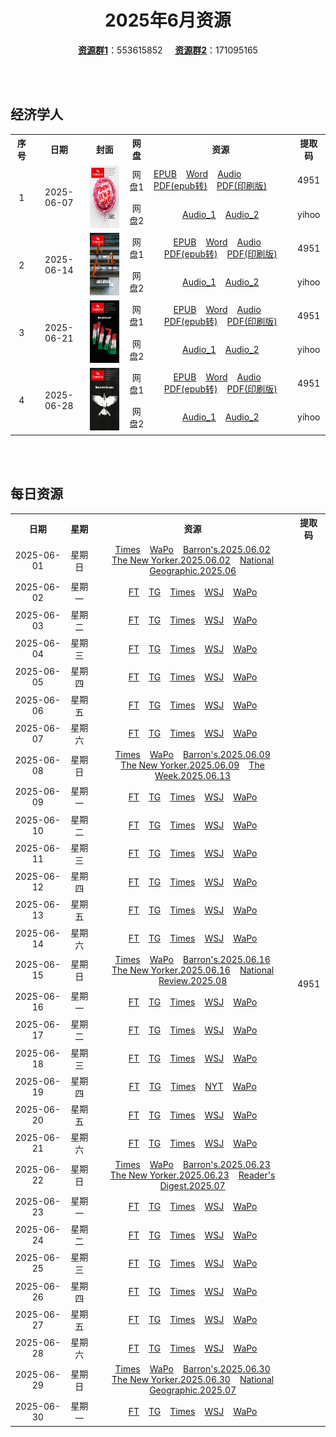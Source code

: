 <div align="center">

# 2025年6月资源

[**资源群1**](https://qm.qq.com/q/p2QRKKD9oA)：553615852 &nbsp;&nbsp;&nbsp;&nbsp;[**资源群2**](https://qm.qq.com/q/XNwz6qD0IO)：171095165

</div>
<br>
<br>

## 经济学人

<table align="center">
        <tr>
            <th align="center">序号</th>
            <th align="center">日期</th>
            <th align="center">封面</th>
            <th align="center">网盘</th>
            <th align="center">资源</th>
            <th align="center">提取码</th>
        </tr>
        <tr>
            <td rowspan="2" align="center">1</td>
            <td rowspan="2" align="center">2025-06-07</td>
            <td rowspan="2" align="center">
                <img src="https://raw.githubusercontent.com/yihoowong/yihoo/refs/heads/main/asset/images/20250607_DE_EU.webp" width="75" height="100">
            </td>
            <td align="center">网盘1</td>
            <td>
                <a href="https://url12.ctfile.com/f/47748612-1512533674-52676e">EPUB</a>&nbsp;&nbsp;&nbsp;
                <a href="https://url12.ctfile.com/f/47748612-1512531583-082b35">Word</a>&nbsp;&nbsp;&nbsp;
                <a href="https://url12.ctfile.com/f/47748612-1512531376-21f0ce">Audio</a>&nbsp;&nbsp;&nbsp;
                <a href="https://url12.ctfile.com/f/47748612-1512532003-585ad6">PDF(epub转)</a>&nbsp;&nbsp;&nbsp;
                <a href="https://url12.ctfile.com/f/47748612-1512988618-998ccd">PDF(印刷版)</a>
            </td>
            <td align="center">4951</td>
        </tr>
        <tr>
            <td align="center">网盘2</td>
            <td align="center">
                <a href="https://yihoo.lanzouo.com/i5Ay52y6awrc">Audio_1</a>&nbsp;&nbsp;&nbsp;
                <a href="https://yihoo.lanzouo.com/ivrL32y6aowj">Audio_2</a>
            </td>
            <td align="center">yihoo</td>
        </tr>
        <tr>
            <td rowspan="2" align="center">2</td>
            <td rowspan="2" align="center">2025-06-14</td>
            <td rowspan="2" align="center">
                <img src="https://raw.githubusercontent.com/yihoowong/yihoo/refs/heads/main/asset/images/20250614_DE_EU.webp" width="75" height="100">
            </td>
            <td align="center">网盘1</td>
            <td align="center">
                <a href="https://url12.ctfile.com/f/47748612-1515500281-f1c265">EPUB</a>&nbsp;&nbsp;&nbsp;
                <a href="https://url12.ctfile.com/f/47748612-1515499942-be544f">Word</a>&nbsp;&nbsp;&nbsp;
                <a href="https://url12.ctfile.com/f/47748612-1515498565-26038d">Audio</a>&nbsp;&nbsp;&nbsp;
                <a href="https://url12.ctfile.com/f/47748612-1515500044-362a34">PDF(epub转)</a>&nbsp;&nbsp;&nbsp;
                <a href="https://url12.ctfile.com/f/47748612-1516003696-3c1150">PDF(印刷版)</a>
            </td>
            <td align="center">4951</td>
        </tr>
        <tr>
            <td align="center">网盘2</td>
            <td align="center">
                <a href="https://yihoo.lanzouo.com/iQdKG2yodx1i">Audio_1</a>&nbsp;&nbsp;&nbsp;
                <a href="https://yihoo.lanzouo.com/ik9rr2yod87e">Audio_2</a>
            </td>
            <td align="center">yihoo</td>
        </tr>
        <tr>
            <td rowspan="2" align="center">3</td>
            <td rowspan="2" align="center">2025-06-21</td>
            <td rowspan="2" align="center">
                <img src="https://raw.githubusercontent.com/yihoowong/yihoo/refs/heads/main/asset/images/20250621_DE_EU.webp" width="75" height="100">
            </td>
            <td align="center">网盘1</td>
            <td align="center">
                <a href="https://url12.ctfile.com/f/47748612-1518763264-671fcd">EPUB</a>&nbsp;&nbsp;&nbsp;
                <a href="https://url12.ctfile.com/f/47748612-1518763252-9b586c">Word</a>&nbsp;&nbsp;&nbsp;
                <a href="https://url12.ctfile.com/f/47748612-1518795190-141fce">Audio</a>&nbsp;&nbsp;&nbsp;
                <a href="https://url12.ctfile.com/f/47748612-1518763291-761d08">PDF(epub转)</a>&nbsp;&nbsp;&nbsp;
                <a href="https://url12.ctfile.com/f/47748612-1520219899-2fd7af">PDF(印刷版)</a>
            </td>
            <td align="center">4951</td>
        </tr>
        <tr>
            <td align="center">网盘2</td>
            <td align="center">
                <a href="https://yihoo.lanzouo.com/il0ox2z6bgvc">Audio_1</a>&nbsp;&nbsp;&nbsp;
                <a href="https://yihoo.lanzouo.com/imQWk2z6b24b">Audio_2</a>
            </td>
            <td align="center">yihoo</td>
        </tr>
        <tr>
            <td rowspan="2" align="center">4</td>
            <td rowspan="2" align="center">2025-06-28</td>
            <td rowspan="2" align="center">
                <img src="https://raw.githubusercontent.com/yihoowong/yihoo/refs/heads/main/asset/images/20250628_DE_EU.webp" width="75" height="100">
            </td>
            <td align="center">网盘1</td>
            <td align="center">
                <a href="https://url12.ctfile.com/f/47748612-1522683907-8f3f1e">EPUB</a>&nbsp;&nbsp;&nbsp;
                <a href="https://url12.ctfile.com/f/47748612-1522684660-4a6ef7">Word</a>&nbsp;&nbsp;&nbsp;
                <a href="https://url12.ctfile.com/f/47748612-1522683892-68305f">Audio</a>&nbsp;&nbsp;&nbsp;
                <a href="https://url12.ctfile.com/f/47748612-1522684690-867f69">PDF(epub转)</a>&nbsp;&nbsp;&nbsp;
                <a href="https://url12.ctfile.com/f/47748612-1522891843-74ba65">PDF(印刷版)</a>
            </td>
            <td align="center">4951</td>
        </tr>
        <tr>
            <td align="center">网盘2</td>
            <td align="center">
                <a href="https://yihoo.lanzouo.com/i9juR2znij3g">Audio_1</a>&nbsp;&nbsp;&nbsp;
                <a href="https://yihoo.lanzouo.com/iQtrv2znif6f">Audio_2</a>
            </td>
            <td align="center">yihoo</td>
        </tr>
</table>

<br>
<br>
        
## 每日资源

<table align="center">
        <tr>
            <th align="center">日期</th>
            <th align="center">星期</th>
            <th align="center">资源</th>
            <th align="center">提取码</th>
        </tr>
        <tr>
            <td align="center">2025-06-01</td>
            <td align="center">星期日</td>
            <td align="center">
                <a href="https://url12.ctfile.com/f/47748612-1510591939-cc73e4">Times</a>&nbsp;&nbsp;&nbsp;
                <a href="https://url12.ctfile.com/f/47748612-1510591612-ba5b1d">WaPo</a>&nbsp;&nbsp;&nbsp;
                <a href="https://url12.ctfile.com/f/47748612-1510592089-415c46">Barron's.2025.06.02</a><br>
                <a href="https://url12.ctfile.com/f/47748612-1510592278-3e0156">The New Yorker.2025.06.02</a>&nbsp;&nbsp;&nbsp;
                <a href="https://url12.ctfile.com/f/47748612-1510592209-182b2d">National Geographic.2025.06</a>
            </td>
            <td rowspan="31" align="center">4951</td>
        </tr>
        <tr>
            <td align="center">2025-06-02</td>
            <td align="center">星期一</td>
            <td align="center">
                <a href="https://url12.ctfile.com/f/47748612-1510775434-34d035">FT</a>&nbsp;&nbsp;&nbsp;
                <a href="https://url12.ctfile.com/f/47748612-1510775614-9bd65f">TG</a>&nbsp;&nbsp;&nbsp;
                <a href="https://url12.ctfile.com/f/47748612-1510775485-ab7e20">Times</a>&nbsp;&nbsp;&nbsp;
                <a href="https://url12.ctfile.com/f/47748612-1510775392-10b01d">WSJ</a>&nbsp;&nbsp;&nbsp;
                <a href="https://url12.ctfile.com/f/47748612-1510775404-171e62">WaPo</a>
            </td>
        </tr>
        <tr>
            <td align="center">2025-06-03</td>
            <td align="center">星期二</td>
            <td align="center">
                <a href="https://url12.ctfile.com/f/47748612-1511337994-09183b">FT</a>&nbsp;&nbsp;&nbsp;
                <a href="https://url12.ctfile.com/f/47748612-1511338843-b0b2ed">TG</a>&nbsp;&nbsp;&nbsp;
                <a href="https://url12.ctfile.com/f/47748612-1511338297-98605c">Times</a>&nbsp;&nbsp;&nbsp;
                <a href="https://url12.ctfile.com/f/47748612-1511337751-4d5976">WSJ</a>&nbsp;&nbsp;&nbsp;
                <a href="https://url12.ctfile.com/f/47748612-1511337826-5a4459">WaPo</a>
            </td>
        </tr>
        <tr>
            <td align="center">2025-06-04</td>
            <td align="center">星期三</td>
            <td align="center">
                <a href="https://url12.ctfile.com/f/47748612-1511917240-42d60e">FT</a>&nbsp;&nbsp;&nbsp;
                <a href="https://url12.ctfile.com/f/47748612-1511917606-639140">TG</a>&nbsp;&nbsp;&nbsp;
                <a href="https://url12.ctfile.com/f/47748612-1511917552-78356c">Times</a>&nbsp;&nbsp;&nbsp;
                <a href="https://url12.ctfile.com/f/47748612-1511917183-b6eb81">WSJ</a>&nbsp;&nbsp;&nbsp;
                <a href="https://url12.ctfile.com/f/47748612-1511917198-e4304d">WaPo</a>
            </td>
        </tr>
        <tr>
            <td align="center">2025-06-05</td>
            <td align="center">星期四</td>
            <td align="center">
                <a href="https://url12.ctfile.com/f/47748612-1512250990-fb154e">FT</a>&nbsp;&nbsp;&nbsp;
                <a href="https://url12.ctfile.com/f/47748612-1512251899-c5037d">TG</a>&nbsp;&nbsp;&nbsp;
                <a href="https://url12.ctfile.com/f/47748612-1512251509-a69f89">Times</a>&nbsp;&nbsp;&nbsp;
                <a href="https://url12.ctfile.com/f/47748612-1512249922-d8d89c">WSJ</a>&nbsp;&nbsp;&nbsp;
                <a href="https://url12.ctfile.com/f/47748612-1512250279-8fcb25">WaPo</a>
            </td>
        </tr>
        <tr>
            <td align="center">2025-06-06</td>
            <td align="center">星期五</td>
            <td align="center">
                <a href="https://url12.ctfile.com/f/47748612-1512716743-ed542e">FT</a>&nbsp;&nbsp;&nbsp;
                <a href="https://url12.ctfile.com/f/47748612-1512717475-060679">TG</a>&nbsp;&nbsp;&nbsp;
                <a href="https://url12.ctfile.com/f/47748612-1512716857-fe059a">Times</a>&nbsp;&nbsp;&nbsp;
                <a href="https://url12.ctfile.com/f/47748612-1512716527-c42d38">WSJ</a>&nbsp;&nbsp;&nbsp;
                <a href="https://url12.ctfile.com/f/47748612-1512716662-f54f5a">WaPo</a>
            </td>
        </tr>
        <tr>
            <td align="center">2025-06-07</td>
            <td align="center">星期六</td>
            <td align="center">
                <a href="https://url12.ctfile.com/f/47748612-1513261678-e2c1aa">FT</a>&nbsp;&nbsp;&nbsp;
                <a href="https://url12.ctfile.com/f/47748612-1513261969-962160">TG</a>&nbsp;&nbsp;&nbsp;
                <a href="https://url12.ctfile.com/f/47748612-1513261804-85ee2f">Times</a>&nbsp;&nbsp;&nbsp;
                <a href="https://url12.ctfile.com/f/47748612-1513261591-94f6dd">WSJ</a>&nbsp;&nbsp;&nbsp;
                <a href="https://url12.ctfile.com/f/47748612-1513261636-3be535">WaPo</a>
            </td>
        </tr>
        <tr>
            <td align="center">2025-06-08</td>
            <td align="center">星期日</td>
            <td align="center">
                <a href="https://url12.ctfile.com/f/47748612-1513605523-ef4013">Times</a>&nbsp;&nbsp;&nbsp;
                <a href="https://url12.ctfile.com/f/47748612-1513604332-15aa56">WaPo</a>&nbsp;&nbsp;&nbsp;
                <a href="https://url12.ctfile.com/f/47748612-1513606318-45a2eb">Barron's.2025.06.09</a><br>
                <a href="https://url12.ctfile.com/f/47748612-1513606438-e88776">The New Yorker.2025.06.09</a>&nbsp;&nbsp;&nbsp;
                <a href="https://url12.ctfile.com/f/47748612-1513606480-518704">The Week.2025.06.13</a>
            </td>
        </tr>
        <tr>
            <td align="center">2025-06-09</td>
            <td align="center">星期一</td>
            <td align="center">
                <a href="https://url12.ctfile.com/f/47748612-1514515879-294fd1">FT</a>&nbsp;&nbsp;&nbsp;
                <a href="https://url12.ctfile.com/f/47748612-1514516314-b37139">TG</a>&nbsp;&nbsp;&nbsp;
                <a href="https://url12.ctfile.com/f/47748612-1514516119-695a14">Times</a>&nbsp;&nbsp;&nbsp;
                <a href="https://url12.ctfile.com/f/47748612-1514515579-922e45">WSJ</a>&nbsp;&nbsp;&nbsp;
                <a href="https://url12.ctfile.com/f/47748612-1514515654-138de2">WaPo</a>
            </td>
        </tr>
        <tr>
            <td align="center">2025-06-10</td>
            <td align="center">星期二</td>
            <td align="center">
                <a href="https://url12.ctfile.com/f/47748612-1514769826-a1d9d1">FT</a>&nbsp;&nbsp;&nbsp;
                <a href="https://url12.ctfile.com/f/47748612-1514770903-23a5c9">TG</a>&nbsp;&nbsp;&nbsp;
                <a href="https://url12.ctfile.com/f/47748612-1514769919-762ef1">Times</a>&nbsp;&nbsp;&nbsp;
                <a href="https://url12.ctfile.com/f/47748612-1514769745-8ad0be">WSJ</a>&nbsp;&nbsp;&nbsp;
                <a href="https://url12.ctfile.com/f/47748612-1514793025-ebb50e">WaPo</a>
            </td>
        </tr>
        <tr>
            <td align="center">2025-06-11</td>
            <td align="center">星期三</td>
            <td align="center">
                <a href="https://url12.ctfile.com/f/47748612-1515001213-82af33">FT</a>&nbsp;&nbsp;&nbsp;
                <a href="https://url12.ctfile.com/f/47748612-1515002077-2b4fea">TG</a>&nbsp;&nbsp;&nbsp;
                <a href="https://url12.ctfile.com/f/47748612-1515001849-70017e">Times</a>&nbsp;&nbsp;&nbsp;
                <a href="https://url12.ctfile.com/f/47748612-1515000997-afa583">WSJ</a>&nbsp;&nbsp;&nbsp;
                <a href="https://url12.ctfile.com/f/47748612-1515001084-2b501a">WaPo</a>
            </td>
        </tr>
        <tr>
            <td align="center">2025-06-12</td>
            <td align="center">星期四</td>
            <td align="center">
                <a href="https://url12.ctfile.com/f/47748612-1515378307-7b578a">FT</a>&nbsp;&nbsp;&nbsp;
                <a href="https://url12.ctfile.com/f/47748612-1515379255-fcc9ba">TG</a>&nbsp;&nbsp;&nbsp;
                <a href="https://url12.ctfile.com/f/47748612-1515378691-6a7294">Times</a>&nbsp;&nbsp;&nbsp;
                <a href="https://url12.ctfile.com/f/47748612-1515377851-205b61">WSJ</a>&nbsp;&nbsp;&nbsp;
                <a href="https://url12.ctfile.com/f/47748612-1515378106-12387e">WaPo</a>
            </td>
        </tr>
        <tr>
            <td align="center">2025-06-13</td>
            <td align="center">星期五</td>
            <td align="center">
                <a href="https://url12.ctfile.com/f/47748612-1515998284-a33cce">FT</a>&nbsp;&nbsp;&nbsp;
                <a href="https://url12.ctfile.com/f/47748612-1515998611-dbc20e">TG</a>&nbsp;&nbsp;&nbsp;
                <a href="https://url12.ctfile.com/f/47748612-1515998362-5bfcaf">Times</a>&nbsp;&nbsp;&nbsp;
                <a href="https://url12.ctfile.com/f/47748612-1515998032-3e2a14">WSJ</a>&nbsp;&nbsp;&nbsp;
                <a href="https://url12.ctfile.com/f/47748612-1515998083-3558c8">WaPo</a>
            </td>
        </tr>
        <tr>
            <td align="center">2025-06-14</td>
            <td align="center">星期六</td>
            <td align="center">
                <a href="https://url12.ctfile.com/f/47748612-1516042894-48ad89">FT</a>&nbsp;&nbsp;&nbsp;
                <a href="https://url12.ctfile.com/f/47748612-1516043566-568b95">TG</a>&nbsp;&nbsp;&nbsp;
                <a href="https://url12.ctfile.com/f/47748612-1516043470-fdfcf1">Times</a>&nbsp;&nbsp;&nbsp;
                <a href="https://url12.ctfile.com/f/47748612-1516042597-40a577">WSJ</a>&nbsp;&nbsp;&nbsp;
                <a href="https://url12.ctfile.com/f/47748612-1516042621-88b3d3">WaPo</a>
            </td>
        </tr>
        <tr>
            <td align="center">2025-06-15</td>
            <td align="center">星期日</td>
            <td align="center">
                <a href="https://url12.ctfile.com/f/47748612-1517249476-867c56">Times</a>&nbsp;&nbsp;&nbsp;
                <a href="https://url12.ctfile.com/f/47748612-1517249347-99ec14">WaPo</a>&nbsp;&nbsp;&nbsp;
                <a href="https://url12.ctfile.com/f/47748612-1517249665-154828">Barron's.2025.06.16</a><br>
                <a href="https://url12.ctfile.com/f/47748612-1517249686-2d0990">The New Yorker.2025.06.16</a>&nbsp;&nbsp;&nbsp;
                <a href="https://url12.ctfile.com/f/47748612-1517250142-376647">National Review.2025.08</a>
            </td>
        </tr>
        <tr>
            <td align="center">2025-06-16</td>
            <td align="center">星期一</td>
            <td align="center">
                <a href="https://url12.ctfile.com/f/47748612-1517561668-a0e682">FT</a>&nbsp;&nbsp;&nbsp;
                <a href="https://url12.ctfile.com/f/47748612-1517562598-3e2793">TG</a>&nbsp;&nbsp;&nbsp;
                <a href="https://url12.ctfile.com/f/47748612-1517561872-046806">Times</a>&nbsp;&nbsp;&nbsp;
                <a href="https://url12.ctfile.com/f/47748612-1517561263-7bf240">WSJ</a>&nbsp;&nbsp;&nbsp;
                <a href="https://url12.ctfile.com/f/47748612-1517561455-d73d10">WaPo</a>
            </td>
        </tr>
        <tr>
            <td align="center">2025-06-17</td>
            <td align="center">星期二</td>
            <td align="center">
                <a href="https://url12.ctfile.com/f/47748612-1517913241-02a824">FT</a>&nbsp;&nbsp;&nbsp;
                <a href="https://url12.ctfile.com/f/47748612-1517913916-8e8ce3">TG</a>&nbsp;&nbsp;&nbsp;
                <a href="https://url12.ctfile.com/f/47748612-1517913409-5a8ee2">Times</a>&nbsp;&nbsp;&nbsp;
                <a href="https://url12.ctfile.com/f/47748612-1517912929-658e21">WSJ</a>&nbsp;&nbsp;&nbsp;
                <a href="https://url12.ctfile.com/f/47748612-1517913064-2737e1">WaPo</a>
            </td>
        </tr>
        <tr>
            <td align="center">2025-06-18</td>
            <td align="center">星期三</td>
            <td align="center">
                <a href="https://url12.ctfile.com/f/47748612-1518358744-53512b">FT</a>&nbsp;&nbsp;&nbsp;
                <a href="https://url12.ctfile.com/f/47748612-1518359344-59c236">TG</a>&nbsp;&nbsp;&nbsp;
                <a href="https://url12.ctfile.com/f/47748612-1518359215-a603f3">Times</a>&nbsp;&nbsp;&nbsp;
                <a href="https://url12.ctfile.com/f/47748612-1518358636-b26dd4">WSJ</a>&nbsp;&nbsp;&nbsp;
                <a href="https://url12.ctfile.com/f/47748612-1518361942-62ba01">WaPo</a>
            </td>
        </tr>
        <tr>
            <td align="center">2025-06-19</td>
            <td align="center">星期四</td>
            <td align="center">
                <a href="https://url12.ctfile.com/f/47748612-1518627478-9e54ab">FT</a>&nbsp;&nbsp;&nbsp;
                <a href="https://url12.ctfile.com/f/47748612-1518630301-6de8a5">TG</a>&nbsp;&nbsp;&nbsp;
                <a href="https://url12.ctfile.com/f/47748612-1518629935-f2d5fb">Times</a>&nbsp;&nbsp;&nbsp;
                <a href="https://url12.ctfile.com/f/47748612-1518628417-5b8f07">NYT</a>&nbsp;&nbsp;&nbsp;
                <a href="https://url12.ctfile.com/f/47748612-1518627148-54b64d">WaPo</a>
            </td>
        </tr>
        <tr>
            <td align="center">2025-06-20</td>
            <td align="center">星期五</td>
            <td align="center">
                <a href="https://url12.ctfile.com/f/47748612-1518796843-b203cf">FT</a>&nbsp;&nbsp;&nbsp;
                <a href="https://url12.ctfile.com/f/47748612-1518797701-5a02c9">TG</a>&nbsp;&nbsp;&nbsp;
                <a href="https://url12.ctfile.com/f/47748612-1518797557-159a5f">Times</a>&nbsp;&nbsp;&nbsp;
                <a href="https://url12.ctfile.com/f/47748612-1520134174-21daa9">WSJ</a>&nbsp;&nbsp;&nbsp;
                <a href="https://url12.ctfile.com/f/47748612-1520134213-25d831">WaPo</a>
            </td>
        </tr>
        <tr>
            <td align="center">2025-06-21</td>
            <td align="center">星期六</td>
            <td align="center">
                <a href="https://url12.ctfile.com/f/47748612-1520222227-b91cbf">FT</a>&nbsp;&nbsp;&nbsp;
                <a href="https://url12.ctfile.com/f/47748612-1520225899-a9b48c">TG</a>&nbsp;&nbsp;&nbsp;
                <a href="https://url12.ctfile.com/f/47748612-1520224597-7fa029">Times</a>&nbsp;&nbsp;&nbsp;
                <a href="https://url12.ctfile.com/f/47748612-1520220583-f13133">WSJ</a>&nbsp;&nbsp;&nbsp;
                <a href="https://url12.ctfile.com/f/47748612-1520220727-1dc9c1">WaPo</a>
            </td>
        </tr>
        <tr>
            <td align="center">2025-06-22</td>
            <td align="center">星期日</td>
            <td align="center">
                <a href="https://url12.ctfile.com/f/47748612-1521301639-db5e32">Times</a>&nbsp;&nbsp;&nbsp;
                <a href="https://url12.ctfile.com/f/47748612-1521300535-3823a0">WaPo</a>&nbsp;&nbsp;&nbsp;
                <a href="https://url12.ctfile.com/f/47748612-1521302749-d9405e">Barron's.2025.06.23</a><br>
                <a href="https://url12.ctfile.com/f/47748612-1521306775-015619">The New Yorker.2025.06.23</a>&nbsp;&nbsp;&nbsp;
                <a href="https://url12.ctfile.com/f/47748612-1521305104-34b253">Reader's Digest.2025.07</a>
            </td>
        </tr>
        <tr>
            <td align="center">2025-06-23</td>
            <td align="center">星期一</td>
            <td align="center">
                <a href="https://url12.ctfile.com/f/47748612-1521633265-125afc">FT</a>&nbsp;&nbsp;&nbsp;
                <a href="https://url12.ctfile.com/f/47748612-1521635461-4e47c9">TG</a>&nbsp;&nbsp;&nbsp;
                <a href="https://url12.ctfile.com/f/47748612-1521633682-e65e6a">Times</a>&nbsp;&nbsp;&nbsp;
                <a href="https://url12.ctfile.com/f/47748612-1521632467-f72df0">WSJ</a>&nbsp;&nbsp;&nbsp;
                <a href="https://url12.ctfile.com/f/47748612-1521632977-e686ce">WaPo</a>
            </td>
        </tr>
        <tr>
            <td align="center">2025-06-24</td>
            <td align="center">星期二</td>
            <td align="center">
                <a href="https://url12.ctfile.com/f/47748612-1522095838-2f5da8">FT</a>&nbsp;&nbsp;&nbsp;
                <a href="https://url12.ctfile.com/f/47748612-1522096180-3ecc80">TG</a>&nbsp;&nbsp;&nbsp;
                <a href="https://url12.ctfile.com/f/47748612-1522095904-abc3a2">Times</a>&nbsp;&nbsp;&nbsp;
                <a href="https://url12.ctfile.com/f/47748612-1522095757-f9ca31">WSJ</a>&nbsp;&nbsp;&nbsp;
                <a href="https://url12.ctfile.com/f/47748612-1522095805-09131b">WaPo</a>
            </td>
        </tr>
        <tr>
            <td align="center">2025-06-25</td>
            <td align="center">星期三</td>
            <td align="center">
                <a href="https://url12.ctfile.com/f/47748612-1522439659-db8caf">FT</a>&nbsp;&nbsp;&nbsp;
                <a href="https://url12.ctfile.com/f/47748612-1522439980-58c4de">TG</a>&nbsp;&nbsp;&nbsp;
                <a href="https://url12.ctfile.com/f/47748612-1522439956-652da0">Times</a>&nbsp;&nbsp;&nbsp;
                <a href="https://url12.ctfile.com/f/47748612-1522439404-30d2d3">WSJ</a>&nbsp;&nbsp;&nbsp;
                <a href="https://url12.ctfile.com/f/47748612-1522439467-a70edf">WaPo</a>
            </td>
        </tr>
        <tr>
            <td align="center">2025-06-26</td>
            <td align="center">星期四</td>
            <td align="center">
                <a href="https://url12.ctfile.com/f/47748612-1522593775-7b8ea1">FT</a>&nbsp;&nbsp;&nbsp;
                <a href="https://url12.ctfile.com/f/47748612-1522595353-5e8f56">TG</a>&nbsp;&nbsp;&nbsp;
                <a href="https://url12.ctfile.com/f/47748612-1522594399-6014a8">Times</a>&nbsp;&nbsp;&nbsp;
                <a href="https://url12.ctfile.com/f/47748612-1522592359-ee1391">WSJ</a>&nbsp;&nbsp;&nbsp;
                <a href="https://url12.ctfile.com/f/47748612-1522593322-ee57a2">WaPo</a>
            </td>
        </tr>
        <tr>
            <td align="center">2025-06-27</td>
            <td align="center">星期五</td>
            <td align="center">
                <a href="https://url12.ctfile.com/f/47748612-1522727380-c42a58">FT</a>&nbsp;&nbsp;&nbsp;
                <a href="https://url12.ctfile.com/f/47748612-1522727647-be8e90">TG</a>&nbsp;&nbsp;&nbsp;
                <a href="https://url12.ctfile.com/f/47748612-1522727584-40e3f4">Times</a>&nbsp;&nbsp;&nbsp;
                <a href="https://url12.ctfile.com/f/47748612-1522726300-13ee52">WSJ</a>&nbsp;&nbsp;&nbsp;
                <a href="https://url12.ctfile.com/f/47748612-1522726525-ecdabd">WaPo</a>
            </td>
        </tr>
        <tr>
            <td align="center">2025-06-28</td>
            <td align="center">星期六</td>
            <td align="center">
                <a href="https://url12.ctfile.com/f/47748612-1522972690-481065">FT</a>&nbsp;&nbsp;&nbsp;
                <a href="https://url12.ctfile.com/f/47748612-1522974364-1bfcbe">TG</a>&nbsp;&nbsp;&nbsp;
                <a href="https://url12.ctfile.com/f/47748612-1522973857-82224a">Times</a>&nbsp;&nbsp;&nbsp;
                <a href="https://url12.ctfile.com/f/47748612-1522971928-7f17bd">WSJ</a>&nbsp;&nbsp;&nbsp;
                <a href="https://url12.ctfile.com/f/47748612-1522972033-e66c77">WaPo</a>
            </td>
        </tr>
        <tr>
            <td align="center">2025-06-29</td>
            <td align="center">星期日</td>
            <td align="center">
                <a href="https://url12.ctfile.com/f/47748612-1523190289-cb051b">Times</a>&nbsp;&nbsp;&nbsp;
                <a href="https://url12.ctfile.com/f/47748612-1523190043-b6c1e3">WaPo</a>&nbsp;&nbsp;&nbsp;
                <a href="https://url12.ctfile.com/f/47748612-1523190391-9606ec">Barron's.2025.06.30</a><br>
                <a href="https://url12.ctfile.com/f/47748612-1523190685-5dcb0f">The New Yorker.2025.06.30</a>&nbsp;&nbsp;&nbsp;
                <a href="https://url12.ctfile.com/f/47748612-1523190436-943ef0">National Geographic.2025.07</a>
            </td>
        </tr>
        <tr>
            <td align="center">2025-06-30</td>
            <td align="center">星期一</td>
            <td align="center">
                <a href="https://url12.ctfile.com/f/47748612-1523317804-913db4">FT</a>&nbsp;&nbsp;&nbsp;
                <a href="https://url12.ctfile.com/f/47748612-1523318239-d842c1">TG</a>&nbsp;&nbsp;&nbsp;
                <a href="https://url12.ctfile.com/f/47748612-1523317936-d92742">Times</a>&nbsp;&nbsp;&nbsp;
                <a href="https://url12.ctfile.com/f/47748612-1523317699-cce2a2">WSJ</a>&nbsp;&nbsp;&nbsp;
                <a href="https://url12.ctfile.com/f/47748612-1523318881-dc303a">WaPo</a>
            </td>
        </tr>
</table>
